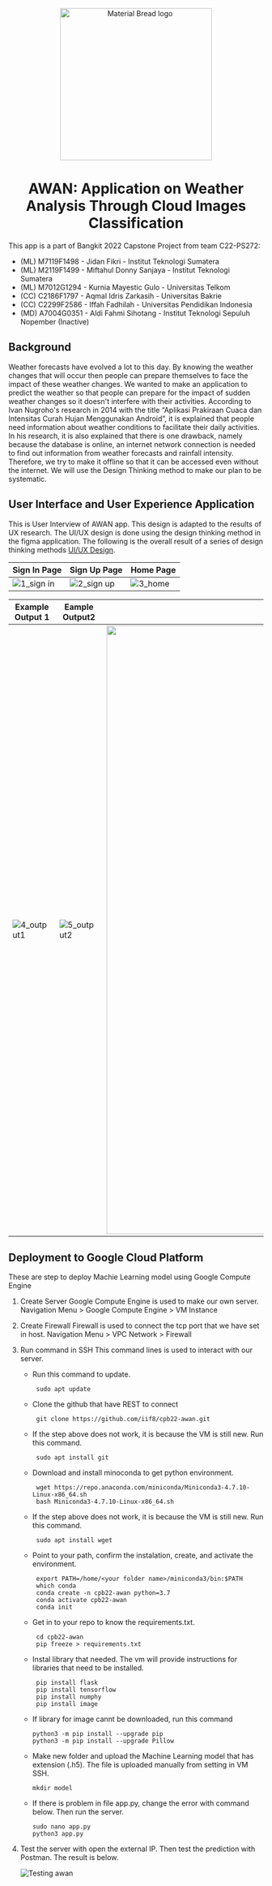 <p align="center">
  <img width="300" src="https://github.com/jidan-fikri/AWAN-App/blob/master/Assets/Awan_Logo-1_1__1_-removebg-preview.png" alt="Material Bread logo">
</p>
<h1 align="center">AWAN: Application on Weather Analysis Through Cloud Images Classification</h1>
This app is a part of Bangkit 2022 Capstone Project from team C22-PS272:

- (ML) M7119F1498 - Jidan Fikri - Institut Teknologi Sumatera
- (ML) M2119F1499 - Miftahul Donny Sanjaya - Institut Teknologi Sumatera
- (ML) M7012G1294 - Kurnia Mayestic Gulo - Universitas Telkom
- (CC) C2186F1797 - Aqmal Idris Zarkasih  - Universitas Bakrie
- (CC) C2299F2586 - Iffah Fadhilah  - Universitas Pendidikan Indonesia
- (MD) A7004G0351 - Aldi Fahmi Sihotang - Institut Teknologi Sepuluh Nopember (Inactive)


## Background
Weather forecasts have evolved a lot to this day. By knowing the weather changes that will occur then people can prepare themselves to face the impact of these weather changes. We wanted to make an application to predict the weather so that people can prepare for the impact of sudden weather changes so it doesn't interfere with their activities.
According to Ivan Nugroho's research in 2014 with the title “Aplikasi Prakiraan Cuaca dan Intensitas Curah Hujan Menggunakan Android”, it is explained that people need information about weather conditions to facilitate their daily activities. In his research, it is also explained that there is one drawback, namely because the database is online, an internet network connection is needed to find out information from weather forecasts and rainfall intensity. Therefore, we try to make it offline so that it can be accessed even without the internet. We will use the Design Thinking method to make our plan to be systematic.

## User Interface and User Experience Application
This is User Interview of AWAN app. This design is adapted to the results of UX research. The UI/UX design is done using the design thinking method in the figma application. The following is the overall result of a series of design thinking methods [UI/UX Design](https://tinyurl.com/PlanAPKinFigma). 

| Sign In Page   | Sign Up Page    | Home Page    |
| ------------- | ------------- | -------- |
|![1_sign in](https://user-images.githubusercontent.com/99232109/172507664-acde492a-18c8-44f8-9c15-6bc4215e65ee.jpg) |![2_sign up](https://user-images.githubusercontent.com/99232109/172507698-6ae61c96-e36e-4645-afe1-ce97c061a532.jpg)|![3_home](https://user-images.githubusercontent.com/99232109/172507745-507214d0-b837-425a-91b4-be11b3bb536d.jpg)|

| Example Output 1    | Eample Output2     | Log Out     |
| ------------- | ------------- | -------- |
|![4_output1](https://user-images.githubusercontent.com/99232109/172507954-123636c7-d862-4959-82e4-25c55f836f9f.jpg)|![5_output2](https://user-images.githubusercontent.com/99232109/172507965-27a38d8d-89d4-4bf5-b254-ff4e91db3bdb.jpg)|<img width="1200" src="https://github.com/jidan-fikri/AWAN-App/blob/master/Assets/6_logout.jpg">|

## Deployment to Google Cloud Platform
These are step to deploy Machie Learning model using Google Compute Engine

1. Create Server 
   Google Compute Engine is used to make our own server.
   Navigation Menu > Google Compute Engine > VM Instance
2. Create Firewall
   Firewall is used to connect the tcp port that we have set in host.
   Navigation Menu > VPC Network > Firewall 
3. Run command in SSH
   This command lines is used to interact with our server.
   
   - Run this command to update.
        
          sudo apt update
          
   - Clone the github that have REST to connect
   
          git clone https://github.com/iif8/cpb22-awan.git
          
   - If the step above does not work, it is because the VM is still new. Run this command.
   
          sudo apt install git
          
   - Download and install minoconda to get python environment.
   
          wget https://repo.anaconda.com/miniconda/Miniconda3-4.7.10-Linux-x86_64.sh
          bash Miniconda3-4.7.10-Linux-x86_64.sh
          
   - If the step above does not work, it is because the VM is still new. Run this command.
   
          sudo apt install wget
          
   - Point to your path, confirm the instalation, create, and activate the environment.
   
          export PATH=/home/<your folder name>/miniconda3/bin:$PATH
          which conda
          conda create -n cpb22-awan python=3.7
          conda activate cpb22-awan
          conda init
          
   - Get in to your repo to know the requirements.txt. 
   
          cd cpb22-awan
          pip freeze > requirements.txt
          
   - Instal library that needed. The vm will provide instructions for libraries that need to be installed.
   
          pip install flask
          pip install tensorflow
          pip install numphy
          pip install image
          
   - If library for image cannt be downloaded, run this command
   
         python3 -m pip install --upgrade pip
         python3 -m pip install --upgrade Pillow
          
   -  Make new folder and upload the Machine Learning model that has extension (.h5). The file is uploaded manually from setting in VM SSH.
   
          mkdir model
          
   - If there is problem in file app.py, change the error with command below. Then run the server.
   
         sudo nano app.py
         python3 app.py
         
  4. Test the server with open the external IP. Then test the prediction with Postman. The result is below. 
    
      ![Testing awan](https://user-images.githubusercontent.com/99232109/172502561-7fcf89da-73ce-42b3-b00f-2ed70c1c6bf5.png)
  
  
 

    
          

